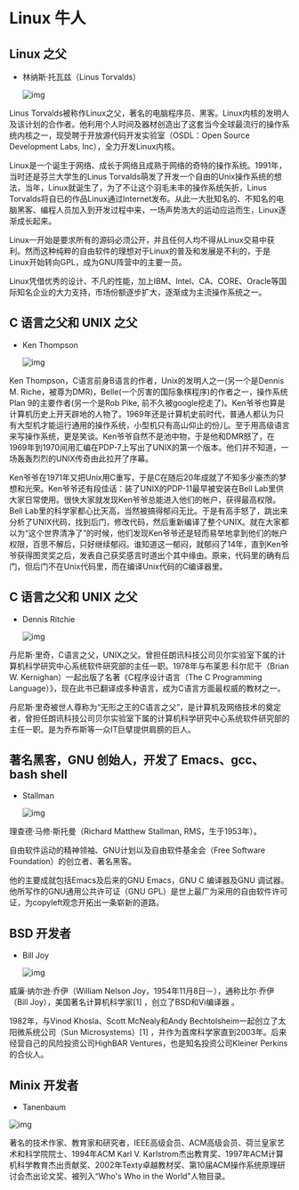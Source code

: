 # Linux 牛人

## Linux 之父

* 林纳斯·托瓦兹（Linus Torvalds）

    ![img](imgs/1.jpg)

Linus Torvalds被称作Linux之父，著名的电脑程序员、黑客。Linux内核的发明人及该计划的合作者。他利用个人时间及器材创造出了这套当今全球最流行的操作系统内核之一，现受聘于开放源代码开发实验室（OSDL：Open Source Development Labs, Inc），全力开发Linux内核。

Linux是一个诞生于网络、成长于网络且成熟于网络的奇特的操作系统。1991年，当时还是芬兰大学生的Linus Torvalds萌发了开发一个自由的Unix操作系统的想法，当年，Linux就诞生了，为了不让这个羽毛未丰的操作系统矢折，Linus Torvalds将自已的作品Linux通过Internet发布。从此一大批知名的、不知名的电脑黑客、编程人员加入到开发过程中来，一场声势浩大的运动应运而生，Linux逐渐成长起来。

Linux一开始是要求所有的源码必须公开，并且任何人均不得从Linux交易中获利。然而这种纯粹的自由软件的理想对于Linux的普及和发展是不利的，于是Linux开始转向GPL，成为GNU阵营中的主要一员。

Linux凭借优秀的设计、不凡的性能，加上IBM、Intel、CA、CORE、Oracle等国际知名企业的大力支持，市场份额逐步扩大，逐渐成为主流操作系统之一。

## C 语言之父和 UNIX 之父

* Ken Thompson

    ![img](imgs/1-1.png)

Ken Thompson，C语言前身B语言的作者，Unix的发明人之一(另一个是Dennis M. Riche，被尊为DMR)，Belle(一个厉害的国际象棋程序)的作者之一，操作系统Plan 9的主要作者(另一个是Rob Pike, 前不久被google挖走了)。Ken爷爷也算是计算机历史上开天辟地的人物了。1969年还是计算机史前时代，普通人都认为只有大型机才能运行通用的操作系统，小型机只有高山仰止的份儿。至于用高级语言来写操作系统，更是笑谈。Ken爷爷自然不是池中物，于是他和DMR怒了，在1969年到1970间用汇编在PDP-7上写出了UNIX的第一个版本。他们并不知道，一场轰轰烈烈的UNIX传奇由此拉开了序幕。

Ken爷爷在1971年又把Unix用C重写，于是C在随后20年成就了不知多少豪杰的梦想和光荣。Ken爷爷还有段佳话：装了UNIX的PDP-11最早被安装在Bell Lab里供大家日常使用。很快大家就发现Ken爷爷总能进入他们的帐户，获得最高权限。Bell Lab里的科学家都心比天高，当然被搞得郁闷无比。于是有高手怒了，跳出来分析了UNIX代码，找到后门，修改代码，然后重新编译了整个UNIX。就在大家都以为“这个世界清净了”的时候，他们发现Ken爷爷还是轻而易举地拿到他们的帐户权限，百思不解后，只好继续郁闷。谁知道这一郁闷，就郁闷了14年，直到Ken爷爷获得图灵奖之后，发表自己获奖感言时道出个其中缘由。原来，代码里的确有后门，但后门不在Unix代码里，而在编译Unix代码的C编译器里。

## C 语言之父和 UNIX 之父

* Dennis Ritchie

    ![img](imgs/1-2.jpg)

丹尼斯·里奇，C语言之父，UNIX之父。曾担任朗讯科技公司贝尔实验室下属的计算机科学研究中心系统软件研究部的主任一职。1978年与布莱恩·科尔尼干（Brian W. Kernighan）一起出版了名著《C程序设计语言（The C Programming Language）》，现在此书已翻译成多种语言，成为C语言方面最权威的教材之一。

丹尼斯·里奇被世人尊称为“无形之王的C语言之父”，是计算机及网络技术的奠定者，曾担任朗讯科技公司贝尔实验室下属的计算机科学研究中心系统软件研究部的主任一职。是为乔布斯等一众IT巨擘提供肩膀的巨人。

## 著名黑客，GNU 创始人，开发了 Emacs、gcc、bash shell

* Stallman

    ![img](imgs/1-3.jpg)

理查德·马修·斯托曼（Richard Matthew Stallman, RMS，生于1953年）。

自由软件运动的精神领袖、GNU计划以及自由软件基金会（Free Software Foundation）的创立者、著名黑客。

他的主要成就包括Emacs及后来的GNU Emacs，GNU C 编译器及GNU 调试器。 他所写作的GNU通用公共许可证（GNU GPL）是世上最广为采用的自由软件许可证，为copyleft观念开拓出一条崭新的道路。

## BSD 开发者

* Bill Joy

    ![img](imgs/1-4.jpg)

威廉·纳尔逊·乔伊（William Nelson Joy，1954年11月8日－），通称比尔·乔伊（Bill Joy），美国著名计算机科学家[1]  ，创立了BSD和Vi编译器 。

1982年，与Vinod Khosla、Scott McNealy和Andy Bechtolsheim一起创立了太阳微系统公司（Sun Microsystems）[1]  ，并作为首席科学家直到2003年。后来经营自己的风险投资公司HighBAR Ventures，也是知名投资公司Kleiner Perkins的合伙人。

## Minix 开发者

* Tanenbaum

![img](imgs/1-5.jpg)

著名的技术作家、教育家和研究者，IEEE高级会员、ACM高级会员、荷兰皇家艺术和科学院院士、1994年ACM Karl V. Karlstrom杰出教育奖、1997年ACM计算机科学教育杰出贡献奖、2002年Texty卓越教材奖、第10届ACM操作系统原理研讨会杰出论文奖、被列入“Who's Who in the World”人物目录。